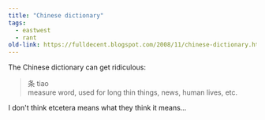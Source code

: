 ```yaml
---
title: "Chinese dictionary"
tags: 
  - eastwest
  - rant	
old-link: https://fulldecent.blogspot.com/2008/11/chinese-dictionary.html
---
```


The Chinese dictionary can get ridiculous:

> 条 tiao<br />
> measure word, used for long thin things, news, human lives, etc.

I don't think etcetera means what they think it means...
